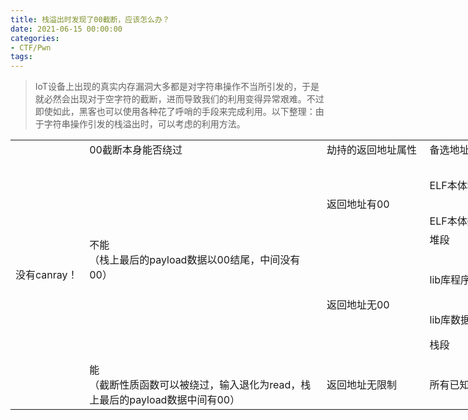 ```yaml
---
title: 栈溢出时发现了00截断，应该怎么办？
date: 2021-06-15 00:00:00
categories:
- CTF/Pwn
tags: 
---
```


> IoT设备上出现的真实内存漏洞大多都是对字符串操作不当所引发的，于是就必然会出现对于空字符的截断，进而导致我们的利用变得异常艰难。不过即使如此，黑客也可以使用各种花了呼哨的手段来完成利用。以下整理：由于字符串操作引发的栈溢出时，可以考虑的利用方法。

<table border=0 cellpadding=0 cellspacing=0 width=2796 style='border-collapse:
 collapse;table-layout:fixed;width:2097pt'>
 <col width=105 style='mso-width-source:userset;mso-width-alt:3370;width:79pt'>
 <col width=391 style='mso-width-source:userset;mso-width-alt:12501;width:293pt'>
 <col width=160 style='mso-width-source:userset;mso-width-alt:5120;width:120pt'>
 <col width=119 style='mso-width-source:userset;mso-width-alt:3797;width:89pt'>
 <col width=208 style='mso-width-source:userset;mso-width-alt:6656;width:156pt'>
 <col width=167 style='mso-width-source:userset;mso-width-alt:5333;width:125pt'>
 <col width=149 style='mso-width-source:userset;mso-width-alt:4778;width:112pt'>
 <col width=180 style='mso-width-source:userset;mso-width-alt:5760;width:135pt'>
 <col width=868 style='mso-width-source:userset;mso-width-alt:27776;width:651pt'>
 <col width=449 style='mso-width-source:userset;mso-width-alt:14378;width:337pt'>
 <tr height=21 style='height:16.0pt'>
  <td rowspan=9 height=342 class=xl65 width=105 style='height:257.0pt;
  width:79pt'>没有<font class="font6">canray！</font></td>
  <td class=xl66 width=391 style='border-left:none;width:293pt'>00截断本身能否绕过</td>
  <td class=xl66 width=160 style='border-left:none;width:120pt'>劫持的返回地址属性</td>
  <td class=xl66 width=119 style='border-left:none;width:89pt'>备选地址</td>
  <td class=xl66 width=208 style='border-left:none;width:156pt'>地址已知条件</td>
  <td class=xl66 width=167 style='border-left:none;width:125pt'>执行类型</td>
  <td colspan=2 class=xl66 width=329 style='border-left:none;width:247pt'>精准地址利用方法</td>
  <td class=xl66 width=868 style='border-left:none;width:651pt'>精准地址利用例子</td>
  <td class=xl67 width=449 style='border-left:none;width:337pt'>模糊地址利用方法</td>
 </tr>
 <tr height=23 style='mso-height-source:userset;height:17.0pt'>
  <td rowspan=7 height=246 class=xl68 width=391 style='height:185.0pt;
  border-top:none;width:293pt'>不能<br>
    （栈上最后的payload数据以00结尾，中间没有00）</td>
  <td rowspan=4 class=xl66 style='border-top:none'>返回地址有00</td>
  <td rowspan=2 class=xl66 style='border-top:none'>ELF本体程序段</td>
  <td rowspan=2 class=xl66 style='border-top:none'>程序没开PIE、泄露</td>
  <td rowspan=2 class=xl66 style='border-top:none'>gadget</td>
  <td rowspan=2 class=xl66 style='border-top:none'>rop（仅一次）</td>
  <td class=xl66 style='border-top:none;border-left:none'>栈迁移</td>
  <td class=xl66 style='border-top:none;border-left:none'>PSV-2020-0211-Netgear-R8300-UPnP栈溢出漏洞分析：https://www.anquanke.com/post/id/217606</td>
  <td class=xl67 style='border-top:none;border-left:none'>无</td>
 </tr>
 <tr height=48 style='mso-height-source:userset;height:36.0pt'>
  <td height=48 class=xl66 style='height:36.0pt;border-top:none;border-left:
  none'>可控参数寄存器+system</td>
  <td class=xl68 width=868 style='border-top:none;border-left:none;width:651pt'>西湖论剑babyboa：https://xuanxuanblingbling.github.io/iot/2020/11/17/iot/<br>
    cisco rv110w
  第二个解法：https://github.com/firmianay/IoT-vulhub/tree/master/Cisco/CVE-2020-3331</td>
  <td class=xl67 style='border-top:none;border-left:none'>无</td>
 </tr>
 <tr height=21 style='height:16.0pt'>
  <td height=21 class=xl66 style='height:16.0pt;border-top:none;border-left:
  none'>ELF本体数据段</td>
  <td class=xl66 style='border-top:none;border-left:none'>程序没开PIE、泄露</td>
  <td class=xl66 style='border-top:none;border-left:none'>shellcode（NX关）</td>
  <td colspan=2 class=xl66 style='border-left:none'>ret2shellcode</td>
  <td class=xl66 style='border-top:none;border-left:none'>　</td>
  <td class=xl67 style='border-top:none;border-left:none'>无</td>
 </tr>
 <tr height=21 style='height:16.0pt'>
  <td height=21 class=xl66 style='height:16.0pt;border-top:none;border-left:
  none'>堆段</td>
  <td class=xl66 style='border-top:none;border-left:none'>堆随机化没开、泄露</td>
  <td class=xl66 style='border-top:none;border-left:none'>shellcode（NX关）</td>
  <td colspan=2 class=xl66 style='border-left:none'>ret2shellcode</td>
  <td class=xl66 style='border-top:none;border-left:none'>totolink栈溢出</td>
  <td class=xl67 style='border-top:none;border-left:none'>堆喷【n*（滑板+shellcode）】+ret2shellcode</td>
 </tr>
 <tr height=91 style='height:68.0pt'>
  <td rowspan=3 height=133 class=xl66 style='height:100.0pt;border-top:none'>返回地址无00</td>
  <td class=xl66 style='border-top:none;border-left:none'>lib库程序段</td>
  <td class=xl66 style='border-top:none;border-left:none'>库随机化没开、泄露</td>
  <td class=xl66 style='border-top:none;border-left:none'>gadget</td>
  <td colspan=2 class=xl66 style='border-left:none'>rop多次</td>
  <td class=xl68 width=868 style='border-top:none;border-left:none;width:651pt'>cisco
  rv110w
  第一个解法：https://xuanxuanblingbling.github.io/iot/2020/10/26/rv110w/<br>
    cisco rv130w rop:<span style='mso-spacerun:yes'>   
  </span>https://xuanxuanblingbling.github.io/ctf/pwn/2021/01/09/rop/<br>
    D-Link DIR-645路由器栈溢出漏洞分析：https://bbs.pediy.com/thread-259274.htm<br>
    DIR815缓冲区溢出漏洞再分析：https://www.anquanke.com/post/id/206626#h2-14</td>
  <td class=xl67 style='border-top:none;border-left:none'>无</td>
 </tr>
 <tr height=21 style='height:16.0pt'>
  <td height=21 class=xl66 style='height:16.0pt;border-top:none;border-left:
  none'>lib库数据段</td>
  <td class=xl66 style='border-top:none;border-left:none'>库随机化没开、泄露</td>
  <td class=xl66 style='border-top:none;border-left:none'>shellcode（NX关）</td>
  <td colspan=2 class=xl66 style='border-left:none'>ret2shellcode</td>
  <td class=xl66 style='border-top:none;border-left:none'>　</td>
  <td class=xl67 style='border-top:none;border-left:none'>无</td>
 </tr>
 <tr height=21 style='height:16.0pt'>
  <td height=21 class=xl66 style='height:16.0pt;border-top:none;border-left:
  none'>栈段</td>
  <td class=xl66 style='border-top:none;border-left:none'>栈随机化没开、泄露</td>
  <td class=xl66 style='border-top:none;border-left:none'>shellcode（NX关）</td>
  <td colspan=2 class=xl66 style='border-left:none'>ret2shellcode</td>
  <td class=xl66 style='border-top:none;border-left:none'>hws2021入营：PPPPPPC：https://xuanxuanblingbling.github.io/ctf/pwn/2021/02/01/hws/</td>
  <td class=xl67 style='border-top:none;border-left:none'>栈喷（疯狂溢出【n*（滑板+shellcode）】）+ret2shellcode</td>
 </tr>
 <tr height=75 style='mso-height-source:userset;height:56.0pt'>
  <td height=75 class=xl68 width=391 style='height:56.0pt;border-top:none;
  border-left:none;width:293pt'>能<br>
    （截断性质函数可以被绕过，输入退化为read，栈上最后的payload数据中间有00）</td>
  <td class=xl66 style='border-top:none;border-left:none'>返回地址无限制</td>
  <td class=xl66 style='border-top:none;border-left:none'>所有已知地址</td>
  <td class=xl66 style='border-top:none;border-left:none'>看目标情况</td>
  <td class=xl66 style='border-top:none;border-left:none'>gadget shellcode均可</td>
  <td colspan=2 class=xl66 style='border-left:none'>gadget shellcode均可</td>
  <td class=xl68 width=868 style='border-top:none;border-left:none;width:651pt'>hitctf2020
  suprecgi：https://xuanxuanblingbling.github.io/ctf/pwn/2020/12/09/hitctfpwn/<br>
    cisco rv110w 第三个解法：maybe<br>
    defcon 2021：armpwn：url编码绕过00</td>
  <td class=xl67 style='border-top:none;border-left:none'>喷</td>
 </tr>
</table>